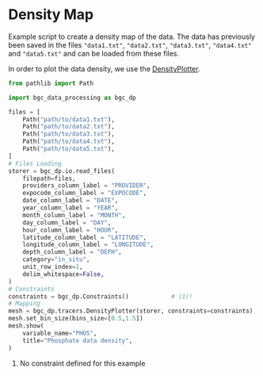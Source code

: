 # Density Map

Example script to create a density map of the data. The data has previously been saved in the files `"data1.txt"`, `"data2.txt"`, `"data3.txt"`, `"data4.txt"` and `"data5.txt"` and can be loaded from these files.

In order to plot the data density, we use the [DensityPlotter]({{fix_url("../reference/tracers/#bgc_data_processing.tracers.DensityPlotter")}}).

``` py
from pathlib import Path

import bgc_data_processing as bgc_dp

files = [
    Path("path/to/data1.txt"),
    Path("path/to/data2.txt"),
    Path("path/to/data3.txt"),
    Path("path/to/data4.txt"),
    Path("path/to/data5.txt"),
]
# Files Loading
storer = bgc_dp.io.read_files(
    filepath=files,
    providers_column_label = "PROVIDER",
    expocode_column_label = "EXPOCODE",
    date_column_label = "DATE",
    year_column_label = "YEAR",
    month_column_label = "MONTH",
    day_column_label = "DAY",
    hour_column_label = "HOUR",
    latitude_column_label = "LATITUDE",
    longitude_column_label = "LONGITUDE",
    depth_column_label = "DEPH",
    category="in_situ",
    unit_row_index=1,
    delim_whitespace=False,
)
# Constraints
constraints = bgc_dp.Constraints()            # (1)!
# Mapping
mesh = bgc_dp.tracers.DensityPlotter(storer, constraints=constraints)
mesh.set_bin_size(bins_size=[0.5,1.5])
mesh.show(
    variable_name="PHOS",
    title="Phosphate data density",
)
```

1. No constraint defined for this example
